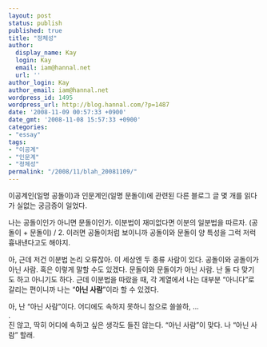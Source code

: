 ```yaml
---
layout: post
status: publish
published: true
title: "정체성"
author:
  display_name: Kay
  login: Kay
  email: iam@hannal.net
  url: ''
author_login: Kay
author_email: iam@hannal.net
wordpress_id: 1495
wordpress_url: http://blog.hannal.com/?p=1487
date: '2008-11-09 00:57:33 +0900'
date_gmt: '2008-11-08 15:57:33 +0900'
categories:
- "essay"
tags:
- "이공계"
- "인문계"
- "정체성"
permalink: "/2008/11/blah_20081109/"
---
```

<p>이공계인(일명 공돌이)과 인문계인(일명 문돌이)에 관련된 다른 블로그 글 몇 개를 읽다가 실없는 궁금증이 일었다.</p>
<p>나는 공돌이인가 아니면 문돌이인가. 이분법이 재미없다면 이분의 일분법을 따르자. (공돌이 + 문돌이) / 2. 이러면 공돌이처럼 보이니까 공돌이와 문돌이 양 특성을 그럭 저럭 흉내낸다고도 해야지.</p>
<p>아, 근데 저건 이분법 논리 오류잖아. 이 세상엔 두 종류 사람이 있다. 공돌이와 공돌이가 아닌 사람. 혹은 이렇게 말할 수도 있겠다. 문돌이와 문돌이가 아닌 사람. 난 둘 다 맞기도 하고 아니기도 하다. 근데 이분법을 따랐을 때, 각 계열에서 나는 대부분 “아니다”로 갈리는 편이니까 나는 “<strong>아닌 사람</strong>”이라 할 수 있겠다.</p>
<p>아, 난 “아닌 사람”이다. 어디에도 속하지 못하니 참으로 쓸쓸하, ...<br />
.<br />
진 않고, 딱히 어디에 속하고 싶은 생각도 들진 않는다. “아닌 사람”이 맞다. 나 “아닌 사람” 할래.</p>
